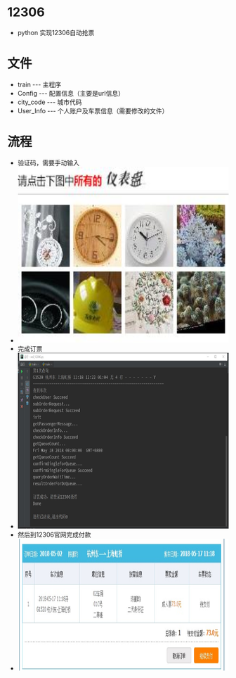 # 12306
- python 实现12306自动抢票
# 文件
- train --- 主程序
- Config --- 配置信息（主要是url信息）
- city_code --- 城市代码
- User_Info --- 个人账户及车票信息（需要修改的文件）
# 流程
- 验证码，需要手动输入
- <div align=center><img width="600" height="400" src="img.jpg"/></div>
- 完成订票
- <div align=center><img width="700" height="400" src="./picture/2.jpg"/></div>
- 然后到12306官网完成付款
- <div align=center><img width="700" height="300" src="./picture/订单.jpg"/></div>